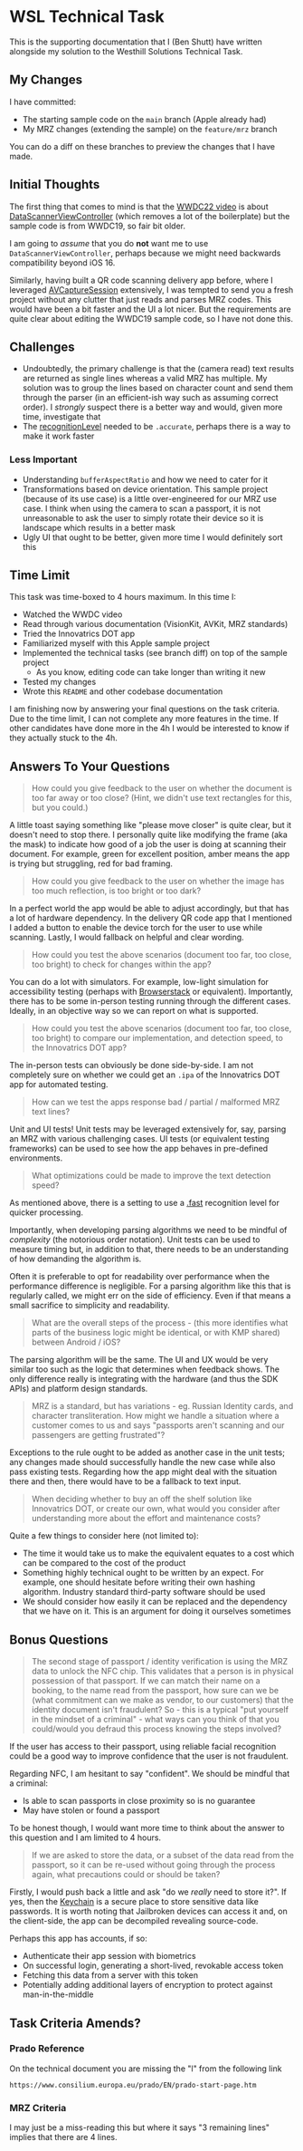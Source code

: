 # WSL Technical Task

This is the supporting documentation that I (Ben Shutt) have written alongside my solution to the Westhill Solutions Technical Task.

## My Changes

I have committed:

- The starting sample code on the `main` branch (Apple already had)
- My MRZ changes (extending the sample) on the `feature/mrz` branch

You can do a diff on these branches to preview the changes that I have made.

## Initial Thoughts

The first thing that comes to mind is that the [WWDC22 video](https://developer.apple.com/videos/play/wwdc2022/10025/) is about [DataScannerViewController](https://developer.apple.com/documentation/visionkit/datascannerviewcontroller) (which removes a lot of the boilerplate) but the sample code is from WWDC19, so fair bit older.

I am going to _assume_ that you do **not** want me to use `DataScannerViewController`, perhaps because we might need backwards compatibility beyond iOS 16.

Similarly, having built a QR code scanning delivery app before, where I leveraged [AVCaptureSession](https://developer.apple.com/documentation/avfoundation/avcapturesession) extensively, I was tempted to send you a fresh project without any clutter that just reads and parses MRZ codes.
This would have been a bit faster and the UI a lot nicer.
But the requirements are quite clear about editing the WWDC19 sample code, so I have not done this.

## Challenges

- Undoubtedly, the primary challenge is that the (camera read) text results are returned as single lines whereas a valid MRZ has multiple. My solution was to group the lines based on character count and send them through the parser (in an efficient-ish way such as assuming correct order). I _strongly_ suspect there is a better way and would, given more time, investigate that
- The [recognitionLevel](https://developer.apple.com/documentation/vision/vnrecognizetextrequest/recognitionlevel) needed to be `.accurate`, perhaps there is a way to make it work faster

### Less Important

- Understanding `bufferAspectRatio` and how we need to cater for it
- Transformations based on device orientation. This sample project (because of its use case) is a little over-engineered for our MRZ use case. I think when using the camera to scan a passport, it is not unreasonable to ask the user to simply rotate their device so it is landscape which results in a better mask
- Ugly UI that ought to be better, given more time I would definitely sort this

## Time Limit

This task was time-boxed to 4 hours maximum. In this time I:

- Watched the WWDC video
- Read through various documentation (VisionKit, AVKit, MRZ standards)
- Tried the Innovatrics DOT app
- Familiarized myself with this Apple sample project
- Implemented the technical tasks (see branch diff) on top of the sample project
  - As you know, editing code can take longer than writing it new
- Tested my changes
- Wrote this `README` and other codebase documentation

I am finishing now by answering your final questions on the task criteria.
Due to the time limit, I can not complete any more features in the time.
If other candidates have done more in the 4h I would be interested to know if they actually stuck to the 4h.

## Answers To Your Questions

> How could you give feedback to the user on whether the document is too far away or too close? (Hint, we didn't use text rectangles for this, but you could.)

A little toast saying something like "please move closer" is quite clear, but it doesn't need to stop there. 
I personally quite like modifying the frame (aka the mask) to indicate how good of a job the user is doing at scanning their document.
For example, green for excellent position, amber means the app is trying but struggling, red for bad framing.

> How could you give feedback to the user on whether the image has too much reflection, is too bright or too dark?

In a perfect world the app would be able to adjust accordingly, but that has a lot of hardware dependency.
In the delivery QR code app that I mentioned I added a button to enable the device torch for the user to use while scanning.
Lastly, I would fallback on helpful and clear wording.

> How could you test the above scenarios (document too far, too close, too bright) to check for changes within the app?

You can do a lot with simulators. For example, low-light simulation for accessibility testing (perhaps with [Browserstack](https://www.google.com/search?client=safari&rls=en&q=Browserstack&ie=UTF-8&oe=UTF-8) or equivalent).
Importantly, there has to be some in-person testing running through the different cases. 
Ideally, in an objective way so we can report on what is supported.

> How could you test the above scenarios (document too far, too close, too bright) to compare our implementation, and detection speed, to the Innovatrics DOT app?

The in-person tests can obviously be done side-by-side.
I am not completely sure on whether we could get an `.ipa` of the Innovatrics DOT app for automated testing.

> How can we test the apps response bad / partial / malformed MRZ text lines?

Unit and UI tests!
Unit tests may be leveraged extensively for, say, parsing an MRZ with various challenging cases.
UI tests (or equivalent testing frameworks) can be used to see how the app behaves in pre-defined environments.

> What optimizations could be made to improve the text detection speed?

As mentioned above, there is a setting to use a [.fast](https://developer.apple.com/documentation/vision/vnrequesttextrecognitionlevel/fast) recognition level for quicker processing.

Importantly, when developing parsing algorithms we need to be mindful of _complexity_ (the notorious order notation).
Unit tests can be used to measure timing but, in addition to that, there needs to be an understanding of how demanding the algorithm is.

Often it is preferable to opt for readability over performance when the performance difference is negligible. 
For a parsing algorithm like this that is regularly called, we might err on the side of efficiency.
Even if that means a small sacrifice to simplicity and readability.

> What are the overall steps of the process - (this more identifies what parts of the business logic might be identical, or with KMP shared) between Android / iOS?

The parsing algorithm will be the same.
The UI and UX would be very similar too such as the logic that determines when feedback shows.
The only difference really is integrating with the hardware (and thus the SDK APIs) and platform design standards.

> MRZ is a standard, but has variations - eg. Russian Identity cards, and character transliteration. How might we handle a situation where a customer comes to us and says "passports aren't scanning and our passengers are getting frustrated"?

Exceptions to the rule ought to be added as another case in the unit tests; any changes made should successfully handle the new case while also pass existing tests.
Regarding how the app might deal with the situation there and then, there would have to be a fallback to text input.

> When deciding whether to buy an off the shelf solution like Innovatrics DOT, or create our own, what would you consider after understanding more about the effort and maintenance costs?

Quite a few things to consider here (not limited to):

- The time it would take us to make the equivalent equates to a cost which can be compared to the cost of the product
- Something highly technical ought to be written by an expect. For example, one should hesitate before writing their own hashing algorithm. Industry standard third-party software should be used
- We should consider how easily it can be replaced and the dependency that we have on it. This is an argument for doing it ourselves sometimes

## Bonus Questions

> The second stage of passport / identity verification is using the MRZ data to unlock the NFC chip. This validates that a person is in physical possession of that passport.
If we can match their name on a booking, to the name read from the passport, how sure can we be (what commitment can we make as vendor, to our customers) that the identity document isn't fraudulent? So - this is a typical "put yourself in the mindset of a criminal" - what ways can you think of that you could/would you defraud this process knowing the steps involved?

If the user has access to their passport, using reliable facial recognition could be a good way to improve confidence that the user is not fraudulent.

Regarding NFC, I am hesitant to say "confident". 
We should be mindful that a criminal:
- Is able to scan passports in close proximity so is no guarantee
- May have stolen or found a passport

To be honest though, I would want more time to think about the answer to this question and I am limited to 4 hours.

> If we are asked to store the data, or a subset of the data read from the passport, so it can be re-used without going through the process again, what precautions could or should be taken?

Firstly, I would push back a little and ask "do we _really_ need to store it?".
If yes, then the [Keychain](https://developer.apple.com/documentation/security/keychain-services) is a secure place to store sensitive data like passwords.
It is worth noting that Jailbroken devices can access it and, on the client-side, the app can be decompiled revealing source-code.

Perhaps this app has accounts, if so:

- Authenticate their app session with biometrics
- On successful login, generating a short-lived, revokable access token
- Fetching this data from a server with this token
- Potentially adding additional layers of encryption to protect against man-in-the-middle

## Task Criteria Amends?

### Prado Reference

On the technical document you are missing the "l" from the following link

```
https://www.consilium.europa.eu/prado/EN/prado-start-page.htm
```

### MRZ Criteria

I may just be a miss-reading this but where it says "3 remaining lines" implies that there are 4 lines.